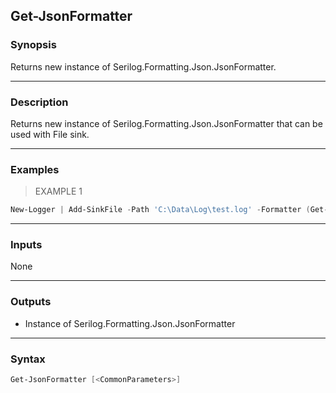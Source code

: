 Get-JsonFormatter
-----------------

### Synopsis
Returns new instance of Serilog.Formatting.Json.JsonFormatter.

---

### Description

Returns new instance of Serilog.Formatting.Json.JsonFormatter that can be used with File sink.

---

### Examples
> EXAMPLE 1

```PowerShell
New-Logger | Add-SinkFile -Path 'C:\Data\Log\test.log' -Formatter (Get-JsonFormatter) | Start-Logger
```

---

### Inputs
None

---

### Outputs
* Instance of Serilog.Formatting.Json.JsonFormatter

---

### Syntax
```PowerShell
Get-JsonFormatter [<CommonParameters>]
```

